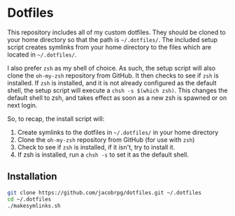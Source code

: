 Dotfiles
========
This repository includes all of my custom dotfiles.  They should be cloned to
your home directory so that the path is `~/.dotfiles/`.  The included setup
script creates symlinks from your home directory to the files which are located
in `~/.dotfiles/`.

I also prefer `zsh` as my shell of choice.  As such, the setup script will also
clone the `oh-my-zsh` repository from GitHub. It then checks to see if `zsh`
is installed.  If `zsh` is installed, and it is not already configured as the
default shell, the setup script will execute a `chsh -s $(which zsh)`.  This
changes the default shell to zsh, and takes effect as soon as a new zsh is
spawned or on next login.

So, to recap, the install script will:

1. Create symlinks to the dotfiles in `~/.dotfiles/` in your home directory
2. Clone the `oh-my-zsh` repository from GitHub (for use with `zsh`)
3. Check to see if `zsh` is installed, if it isn't, try to install it.
4. If zsh is installed, run a `chsh -s` to set it as the default shell.

Installation
------------

``` bash
git clone https://github.com/jacobrpg/dotfiles.git ~/.dotfiles
cd ~/.dotfiles
./makesymlinks.sh
```
